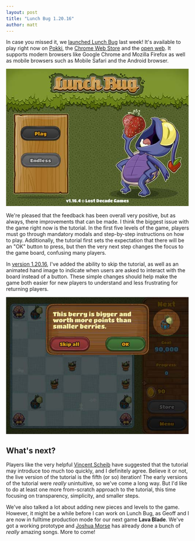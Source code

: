 ```yaml
---
layout: post
title: "Lunch Bug 1.20.16"
author: matt
---
```

In case you missed it, we [launched Lunch Bug][1] last week! It's available to play right now on [Pokki][2], the [Chrome Web Store][3] and the [open web][4]. It supports modern browsers like Google Chrome and Mozilla Firefox as well as mobile browsers such as Mobile Safari and the Android browser.

<div class="full-frame">
	<a href="http://www.lunchbug.com">
		<img alt="Play Lunch Bug!" src="/media/images/posts/lunch_bug/title.jpg" width="500" height="375">
	</a>
</div>

We're pleased that the feedback has been overall very positive, but as always, there improvements that can be made. I think the biggest issue with the game right now is the tutorial. In the first five levels of the game, players must go through mandatory modals and step-by-step instructions on how to play. Additionally, the tutorial first sets the expectation that there will be an "OK" button to press, but then the very next step changes the focus to the game board, confusing many players.

In [version 1.20.16][4], I've added the ability to skip the tutorial, as well as an animated hand image to indicate when users are asked to interact with the board instead of a button. These simple changes should help make the game both easier for new players to understand and less frustrating for returning players.

<div class="full-frame">
	<a href="https://twitter.com/#!/richtaur/media/slideshow?url=pic.twitter.com%2FoAEulNJd">
		<img alt="Skip that tutorial, son!" src="/media/images/posts/lunch_bug/skip_tutorial.jpg" width="500" height="374">
	</a>
</div>

## What's next?

Players like the very helpful [Vincent Scheib][5] have suggested that the tutorial may introduce too much too quickly, and I definitely agree. Believe it or not, the live version of the tutorial is the fifth (or so) iteration! The early versions of the tutorial were _really_ unintuitive, so we've come a long way. But I'd like to do at least one more from-scratch approach to the tutorial, this time focusing on transparency, simplicity, and smaller steps.

We've also talked a lot about adding new pieces and levels to the game. However, it might be a while before I can work on Lunch Bug, as Geoff and I are now in fulltime production mode for our next game **Lava Blade**. We've got a working prototype and [Joshua Morse][6] has already done a bunch of _really_ amazing songs. More to come!

[1]: /announcing-lunch-bug/
[2]: http://pok.ki/Lve7Ug
[3]: https://chrome.google.com/webstore/detail/hnoafdaceebmnoannffpabnhpkdollho
[4]: http://lunchbug.lostdecadegames.com
[5]: /lostcast-episode-17-vincent-priceless/
[6]: http://jmflava.com/
